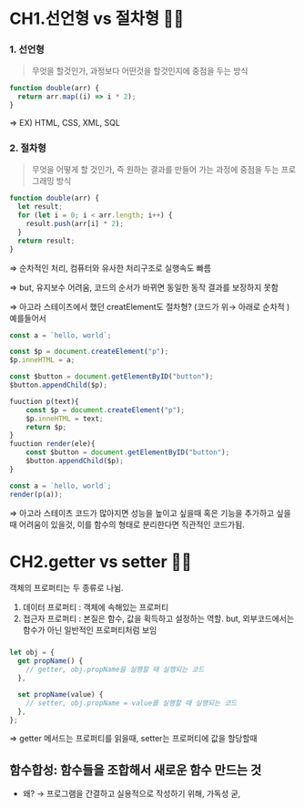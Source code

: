# CH1.선언형 vs 절차형 💁🏻

### 1. 선언형

> 무엇을 할것인가, 과정보다 어떤것을 할것인지에 중점을 두는 방식

```jsx
function double(arr) {
  return arr.map((i) => i * 2);
}
```

⇒ EX) HTML, CSS, XML, SQL

### 2. 절차형

> 무엇을 어떻게 할 것인가, 즉 원하는 결과를 만들어 가는 과정에 중점을 두는 프로그래밍 방식

```jsx
function double(arr) {
  let result;
  for (let i = 0; i < arr.length; i++) {
    result.push(arr[i] * 2);
  }
  return result;
}
```


⇒ 순차적인 처리, 컴퓨터와 유사한 처리구조로 실행속도 빠름

⇒ but, 유지보수 어려움, 코드의 순서가 바뀌면 동일한 동작 결과를 보장하지 못함

⇒ 아고라 스테이츠에서 했던 creatElement도 절차형? (코드가 위→ 아래로 순차적 ) 예를들어서

```jsx
const a = `hello, world`;

const $p = document.createElement("p");
$p.inneHTML = a;

const $button = document.getElementByID("button");
$button.appendChild($p);
```

```jsx
fuuction p(text){
	const $p = document.createElement("p");
	$p.inneHTML = text;
	return $p;
}
fuuction render(ele){
	const $button = document.getElementByID("button");
	$button.appendChild($p);
}

const a = `hello, world`;
render(p(a));
```

⇒ 아고라 스테이츠 코드가 많아지면 성능을 높이고 싶을때 혹은 기능을 추가하고 싶을때 어려움이 있을것, 이를 함수의 형태로 분리한다면 직관적인 코드가됨.

# CH2.getter vs setter 💁🏻

객체의 프로퍼티는 두 종류로 나뉨.

1. 데이터 프로퍼티 : 객체에 속해있는 프로퍼티
2. 접근자 프로퍼티 : 본질은 함수, 값을 획득하고 설정하는 역할. but, 외부코드에서는 함수가 아닌 일반적인 프로퍼티처럼 보임


###

```jsx
let obj = {
  get propName() {
    // getter, obj.propName을 실행할 때 실행되는 코드
  },

  set propName(value) {
    // setter, obj.propName = value를 실행할 때 실행되는 코드
  },
};
```

⇒ getter 메서드는 프로퍼티를 읽을때, setter는 프로퍼티에 값을 할당할때

## 함수합성: 함수들을 조합해서 새로운 함수 만드는 것

- 왜? → 프로그램을 간결하고 실용적으로 작성하기 위해, 가독성 굳,

